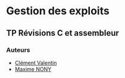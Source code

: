 # Gestion des exploits 
## TP Révisions C et assembleur

### Auteurs

- [Clément Valentin](https://github.com/Dabamboo)
- [Maxime NONY](https://github.com/M4XGO)
